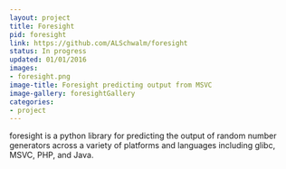 ```yaml
---
layout: project
title: Foresight
pid: foresight
link: https://github.com/ALSchwalm/foresight
status: In progress
updated: 01/01/2016
images:
- foresight.png
image-title: Foresight predicting output from MSVC
image-gallery: foresightGallery
categories:
- project
---
```



foresight is a python library for predicting the output of random number
generators across a variety of platforms and languages including glibc,
MSVC, PHP, and Java.
